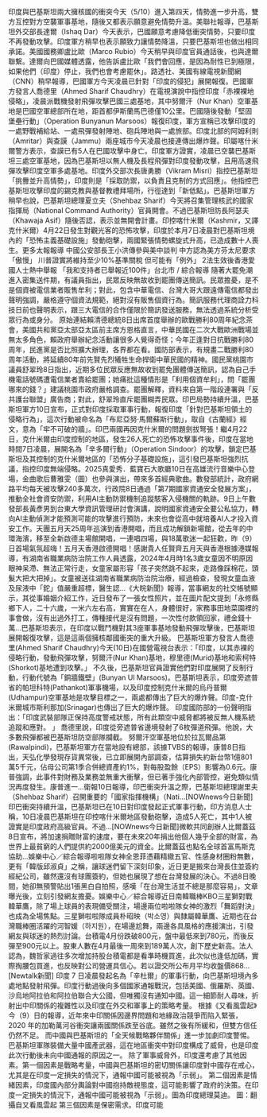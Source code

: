 印度與巴基斯坦兩大擁核國的衝突今天（5/10）進入第四天，情勢進一步升高，雙方互控對方空襲軍事基地，隨後又都表示願意避免情勢升溫。美聯社報導，巴基斯坦外交部長達爾（Ishaq Dar）今天表示，巴國願意考慮降低衝突情勢，只要印度不再發動攻擊。印度軍方稍早也表示願致力讓情勢降溫，只要巴基斯坦也做出相同承諾。美國國務卿盧比歐（Marco Rubio）今天稍早與印度官員通話後，也與達爾聯繫。達爾向巴國媒體透露，他告訴盧比歐「我們會回應，是因為耐性已到極限，如果他們（印度）停止，我們也會考慮罷休」。路透社、美國有線電視新聞網（CNN）稍早報導，巴國軍方今天凌晨已針對「印度的侵犯」展開報復。巴國軍方發言人喬德里（Ahmed Sharif Chaudhry）在電視演說中指控印度「赤裸裸地侵略」，凌晨派戰機發射飛彈攻擊巴國三處基地，其中努爾汗（Nur Khan）空軍基地是巴國空軍總部所在地，距首都伊斯蘭馬巴德僅10公里。巴國隨後發動「堅固堡壘行動」（Operation Bunyanun Marsoos）報復印度，軍方宣稱已攻擊印度的一處野戰補給站、一處飛彈發射陣地、砲兵陣地與一處旅部。印度北部的阿姆利則（Amritar）與查謨（Jammu）兩座城市今天凌晨也接連傳出爆炸聲。印屬喀什米爾警方表示，查謨已有5人在巴國攻擊中身亡。印度軍方證實，凌晨已空襲巴基斯坦三處空軍基地，因為巴基斯坦以無人機及長程飛彈對印度發動攻擊，且用高速飛彈攻擊印度空軍多處基地。印度外交部次長唐勇勝（Vikram Misri）指控巴基斯坦「挑釁並升高情勢」，印度則是「採取防禦，以負責且克制的方式回應」。他指控巴基斯坦攻擊印度的錫克教與基督教禮拜場所，行徑達到「新低點」。巴基斯坦軍方稍早也說，巴基斯坦總理夏立夫（Shehbaz Sharif）今天將召集管理核武的國家指揮局（National Command Authority）官員開會。不過巴基斯坦防長阿瑟夫（Khawaja Asif）隨後否認，表示並無開會計畫。印控喀什米爾（Kashmir，又譯克什米爾）4月22日發生對觀光客的恐怖攻擊，印度於本月7日凌晨對巴基斯坦境內的「恐怖主義基礎設施」發動砲擊，兩國緊張情勢螺旋式升高，已造成數十人喪生。更多太報報導  中國公安部長王小洪傳參與美中談判 中方認為美方芬太尼要求「傲慢」  川普證實將維持至少10%基準關稅 但可能有「例外」  2法生效後香港愛國人士熱中舉報 「我和支持者已舉報近100件」台北市 / 綜合報導 隨著大罷免潮進入密集送件期，有議員指出，民眾反映無故收到罷團傳送簡訊。民眾擔憂，是不是個資被電信業者販售牟利；對此，包含中華電信、台灣大哥大跟遠傳電信都發出聲明強調，嚴格遵守個資法規範，絕對沒有販售個資行為。簡訊服務代理商詮力科技日前也聲明表示，跟三大電信的合作僅限於簡訊發送服務，無法透過系統分析受眾行為或身分。  原始連結賴清德總統8日出席首度舉辦的歐戰勝利80周年紀念茶會，美國共和黨亞太部亞太區前主席方恩格直言，中華民國在二次大戰歐洲戰場並無太多角色，賴政府舉辦紀念活動讓很多人覺得奇怪；今年正逢對日抗戰勝利80周年，民進黨是否比照擴大辦理，各界都在看。國防部表示，有規畫二戰勝利80周年活動，將延續80年前先賢先烈犧牲生命捍衛中華民國的精神。國民黨桃園市議員舒翠玲8日指出，近期多位民眾反應無故收到罷免團體傳送簡訊，認為自己手機電話號碼遭電信業者賣給罷團；她痛批這種情形是「利用個資牟利」，問「罷團哪來的錢？」建議桃園市政府嚴格調查。罷團解釋，資料來自第一階段連署與「反共護台聯盟」廣告商；對此，舒翠玲直斥罷團糊弄民眾。印巴局勢持續升溫，巴基斯坦軍方10日宣布，正式對印度採取軍事行動，報復印度「針對巴基斯坦領土的侵略行為」，這次行動被命名為「布尼亞努·馬爾蘇斯行動」，取自《古蘭經》經文，意為「牢不可破的牆」。印巴兩國再因克什米爾的問題劍拔弩張！繼4月22日，克什米爾由印度控制的地區，發生26人死亡的恐怖攻擊事件後，印度在當地時間7日凌晨，展開名為「辛多爾行動」（Operation Sindoor）的攻擊，鎖定巴基斯坦及其控制的克什米爾地區的「恐怖分子基礎設施」，這引發巴基斯坦強烈抗議，指控印度無端侵略。2025真愛秀．藍寶石大歌廳10日在高雄流行音樂中心登場，金曲歌后曹雅雯（圖）也參與演出，帶來多首經典歌曲。數發部統計，政府網路平均每天被攻擊240多萬次，行政院8日通過「第7期國家資通安全發展方案」，推動全社會資安防禦，利用AI主動防禦機制追蹤駭客入侵機關的軌跡。9日上午數發部長黃彥男到台東大學資訊管理研討會演講，說明國家資通安全要公私協力，轉向AI主動偵測才能預測可能的攻擊進行預防，未來也會從高中就培養AI人才投入資安工作。天團五月天25周年巡演到香港開唱，而且成功解鎖新場館，從去年的中環海濱，移至全新啟德主場館開唱，一連唱四場，與18萬歌迷一起狂歡，昨（9）日首場氣氛超嗨！五月天香港啟德開唱！感謝貴人任賢齊五月天與香港根據港媒報導，有湖南省職業病防治院工作人員透露，2024年4月時1名3歲女童因不明原因眼神呆滯、無法正常行走，女童家屬形容「孩子突然跳不起來，走路像踩棉花，頭髮大把大把掉」。女童被送往湖南省職業病防治院治療，經過檢查，發現女童血液及尿液中「鉈」值嚴重超標，醫生認...《大皖新聞》報導，當事網友的社交帳號顯示，其從事婚姻介紹工作，近日發布了一張女性照片，並在圖片配文提到「永修縣鄉下人，二十六歲，一米六左右高，實實在在人，身體很好，家務事田地菜園裡的事會做，沒有出過外打工，傳種接代是沒有問題，一次性付款領回家，禮金錢十萬...巴基斯坦表示，在印度以戰鬥機對其3座軍事基地發動飛彈攻擊後，巴基斯坦展開報復攻擊，這是這兩個擁核鄰國衝突的重大升級。 巴基斯坦軍方發言人喬德里(Ahmed Sharif Chaudhry)今天(10日)在國營電視台表示：「印度，以其赤裸的侵略行動，發動飛彈攻擊，努爾汗(Nur Khan)基地，穆里德(Murid)基地和索柯特(Shorkot)基地遭到攻擊。」 不久後，巴基斯坦官員證實他們對印度展開了反制行動，行動代號為「銅牆鐵壁」(Bunyan Ul Marsoos)。巴基斯坦表示，印度旁遮普省的帕坦科特(Pathankot)軍事機場，以及印度控制克什米爾的烏丹普爾(Udhampur)空軍基地是攻擊目標之一，兩處都傳出了巨大的爆炸聲。印度-克什米爾城市斯利那加(Srinagar)也傳出了巨大的爆炸聲。 印度國防部的一份聲明指出：「印度武裝部隊正保持高度警戒狀態，所有此類空中威脅都將被反無人機系統追蹤和應對。 」 喬德里說，印度從旁遮普省邊境發射了6枚彈道飛彈。他說，大多數飛彈都被巴基斯坦防空部隊攔截。 努爾汗空軍基地位於拉瓦爾品第(Rawalpindi)，巴基斯坦軍方在當地設有總部，該據TVBS的報導，康普8日指出，天弘化學發現存貨異常後，已立即展開內部調查，估算損失約新台幣1億801萬5千元，佔母公司第1季合併總資產約1%，對每股盈餘（EPS）影響為0.6元。康普強調，此事件對財務及業務並無重大衝擊，但已著手強化內部管控，避免類似情況再度發生。康普進一...衛報10日報導，印巴衝突升溫之際，巴基斯坦總理謝里夫（Shehbaz Sharif）召開重要的「國家指揮機構」（Nati...[NOWnews今日新聞]印巴衝突持續升溫，巴基斯坦已在10日對印度發起正式軍事行動，印方消息人士稱，10日凌晨巴基斯坦在印控喀什米爾地區發動砲擊，造成5人死亡，其中1人被證實是印度政府高級官員。不過...[NOWnews今日新聞]微軟共同創辦人比爾蓋茲8日宣布，將加速捐贈財富的速度，要在未來20年捐出他個人幾乎全部的財富，為世界上最貧窮的人們提供約2000億美元的資金。比爾蓋茲也點名全球首富馬斯克協助...娛樂中心／綜合報導啦啦隊女神全恩菲憑藉精緻五官、性感身材圈粉無數，更有「韓版邱淑貞」之稱，讓球迷們留下深刻印象，近日更是搬來台灣長住並簽約經紀公司，雖然還沒有球團簽約，但她也展現了想在台灣發展的決心。不過8日晚間，她卻無預警貼出1張黑白自拍照，感嘆「在台灣生活並不總是那麼容易」，文章曝光後，立刻引發網友擔憂。娛樂中心／綜合報導近日南韓職棒KBO三星獅對戰韓華鷹，除了場上球員的表現備受關注，場邊兩位啦啦隊女神的激烈「舞蹈對決」也成為全場焦點。三星獅啦啦隊成員朴昭映（박소영）與隸屬韓華鷹、近期也在台灣職棒圈活躍的河智媛（하지원），在場邊尬舞，兩邊各具風格的應援演出，引發網友與球迷的熱烈討論。台積電4月份跌破800元，盤中最低來到780元，而後反彈至900元以上。股東人數在4月最後一周來到189萬人次，創下歷史新高。法人認為，魏哲家過往多次增加持股台積電都是看準時機買進，此次似也逢低加碼，實際掏腰包買進，也反映對公司營運具信心。若以證交所公布月平均收盤價868...[Newtalk新聞] 印度 7 日凌晨發起名為「辛杜爾」的軍事行動，向巴基斯坦境內多處地點發射飛彈。印度行動過後向多個國家通報戰況，包括美國、俄羅斯、英國、沙烏地阿拉伯和阿拉伯聯合大公國，但唯獨沒有通知中國。這一細節耐人尋味，折射出中印關係的複雜性以及印度在外交和軍事上的策略考量。 根據《又看風雲起》今（9）日的報導，近年來中印關係因邊界問題和地緣政治競爭而陷入緊張，2020 年的加勒萬河谷衝突讓兩國關係跌至谷底。雖然之後有所緩和，但雙方信任仍然不足。 而中國與巴基斯坦的「全天候戰略夥伴關係」進一步加劇印度警惕。巴基斯坦軍隊裝備大量中國產武器，這在地區衝突中對印度構成了威脅，也是印度此次行動後未向中國通報的原因之一。 除了軍事威脅外，印度還考慮了其他因素。第一個因素是戰略考量，中國與巴基斯坦的密切關係讓印度對中國存在戒心，尤其是在印度一定損失的情況下，通報中國可能被視為「示弱」。 第二個因素是情緒因素，印度國內部分輿論對中國抱持敵視態度，這可能影響了政府的決策。在印度一定損失的情況下，通報中國可能被視為「示弱」。圖為印度總理莫迪。 圖：翻攝自又看風雲起 第三個因素是保密需求。印度可能